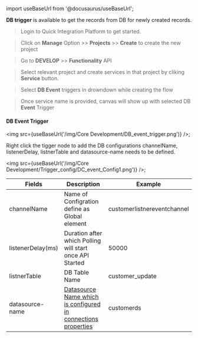 import useBaseUrl from '@docusaurus/useBaseUrl';


**DB trigger** is available to get the records from DB for newly created records.

>Login to Quick Integration Platform to get started.

>Click on **Manage** Option >> **Projects** >> **Create** to create the new project

>Go to **DEVELOP** >> **Functionality** API

>Select relevant project and create services in that project
by cliking **Service** button.

>Select **DB Event** triggers in drowndown while creating the flow

>Once service name is provided, canvas will show up with selected DB **Event** Trigger

#### DB Event Trigger

<img src={useBaseUrl('/img/Core Development/DB_event_trigger.png')} />;

Right click the tigger node to add the DB configurations channelName, listenerDelay, listnerTable and datasource-name needs to be defined.


<img src={useBaseUrl('/img/Core Development/Trigger_config/DC_event_Config1.png')} />;

<table>
<thead>
<tr>
<th>Fields</th>
<th>Description</th>
<th>Example</th>
</tr>
</thead>
<tbody>
<tr>
<td>channelName</td>
<td>Name of Configration define as Global element</td>
<td>customerlistnereventchannel</td>
</tr>
<tr>
<td>listenerDelay(ms)</td>
<td>Duration after which Polling will start once API Started</td>
<td>50000</td>
</tr>
<tr>
<td>listnerTable</td>
<td>DB Table Name</td>
<td>customer_update</td>
</tr>
<tr>
<td>datasource-name</td>
<td><a href="/docs/Core Development/Property Config/Connection Properties/DataSource JDBC">Datasource Name which is configured in connections properties</a></td>
<td>customerds</td>
</tr>
</tbody>
</table>


